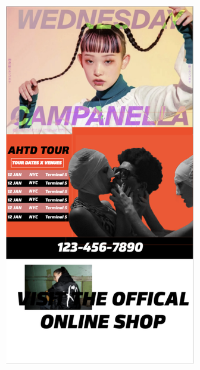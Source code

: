 <img src="https://github.com/notpaulgaddy/TheWeekndRedoneSite/blob/main/homePageWeeknd.png?raw=true"/>
